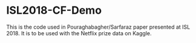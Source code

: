 # ISL2018-CF-Demo
This is the code used in Pouraghabagher/Sarfaraz paper presented at ISL 2018. It is to be used with the Netflix prize data on Kaggle.
